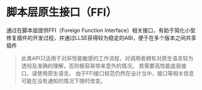# 脚本层原生接口（FFI）

通过在脚本层提供FFI（Foreign Function Interface）相关接口，有助于简化小型修复插件的开发过程，并通过LLSE获得较为稳定的ABI，便于在多个版本之间共享插件

> 此类API只适用于对非性能敏感的工作流程，对调用者拥有对原生语言较为透彻及准确的理解，否则极容易带来意外的情况。
> 若需要高性能底层接口，请使用原生语言。
> 由于FFI接口规范仍然在设计当中，接口等相关信息可能在没有通知的情况下随时改变。
